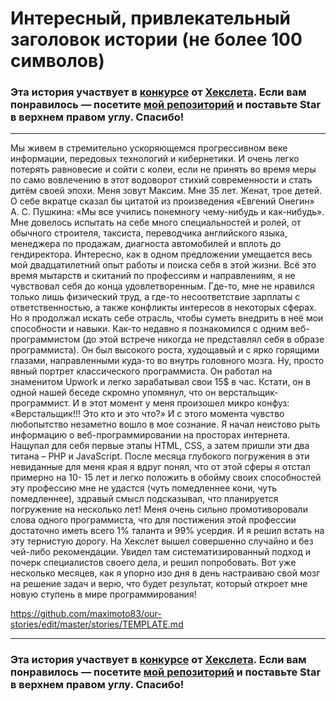 # Интересный, привлекательный заголовок истории (не более 100 символов)

### Эта история участвует в [конкурсе](http://mystory.hexlet.io/) от [Хекслета](https://ru.hexlet.io/). Если вам понравилось — посетите [мой репозиторий](https://github.com/Hexlet/our-stories) и поставьте Star в верхнем правом углу. Спасибо!

---
        
  Мы живем в стремительно ускоряющемся прогрессивном веке информации, передовых технологий и кибернетики. И очень легко потерять равновесие и сойти с колеи, если не принять во время меры по само вовлечению в этот водоворот  стихий современности и стать дитём своей эпохи.
  Меня зовут Максим. Мне 35 лет. Женат, трое детей. 
О себе вкратце сказал бы цитатой из произведения «Евгений Онегин» А. С. Пушкина: «Мы все учились понемногу чему-нибудь и как-нибудь». Мне довелось испытать на себе много специальностей и ролей, от обычного строителя, таксиста, переводчика английского языка, менеджера по продажам, диагноста автомобилей и вплоть до гендиректора. Интересно, как в одном предложении умещается весь мой двадцатилетний опыт работы и поиска себя в этой жизни. 
  Всё это время мытарств и скитаний по профессиям и направлениям, я не чувствовал себя до конца удовлетворенным. Где-то, мне не нравился только лишь физический труд, а где-то  несоответствие зарплаты с ответственностью, а также конфликты интересов в некоторых сферах. Но я продолжал искать себе отрасль, чтобы суметь внедрить в неё мои способности и навыки. 
  Как-то недавно я познакомился с одним веб-программистом (до этой встрече никогда не представлял себя в образе программиста). Он был высокого роста, худощавый и с ярко горящими глазами, направленными куда-то во внутрь головного мозга. Ну, просто явный портрет классического программиста. Он работал на знаменитом Upwork и легко зарабатывал свои 15$ в час.  Кстати, он в одной нашей беседе скромно упомянул, что он верстальщик-программист. И в этот момент у меня произошел микро конфуз: «Верстальщик!!! Это кто и это что?» И с этого момента чувство любопытство незаметно вошло в мое сознание. Я начал неистово рыть информацию о веб-программировании на просторах интернета. Нащупал для себя первые этапы HTML, CSS, а затем пришли эти два титана – PHP и JavaScript. После месяца глубокого погружения в эти невиданные для меня края я вдруг понял, что от этой сферы я отстал примерно на 10- 15 лет и легко положить в обойму своих способностей эту профессию мне не удастся (чуть помедленнее кони, чуть помедленнее), здравый смысл подсказывал, что планируется погружение на несколько лет! Меня очень сильно промотиворовали слова одного программиста, что для постижения этой профессии достаточно иметь всего 1% таланта и 99% усердия. И я решил встать на эту тернистую дорогу. 
  На Хекслет вышел совершенно случайно и без чей-либо  рекомендации. Увидел там систематизированный подход и почерк специалистов своего дела, и решил попробовать. Вот уже несколько месяцев, как я упорно изо дня в день настраиваю свой мозг на решение задач и верю, что будет результат, который откроет мне новую ступень в мире программирования!



                                     





https://github.com/maximoto83/our-stories/edit/master/stories/TEMPLATE.md

---

### Эта история участвует в [конкурсе](http://mystory.hexlet.io/) от [Хекслета](https://ru.hexlet.io/). Если вам понравилось — посетите [мой репозиторий](https://github.com/Hexlet/our-stories) и поставьте Star в верхнем правом углу. Спасибо!
